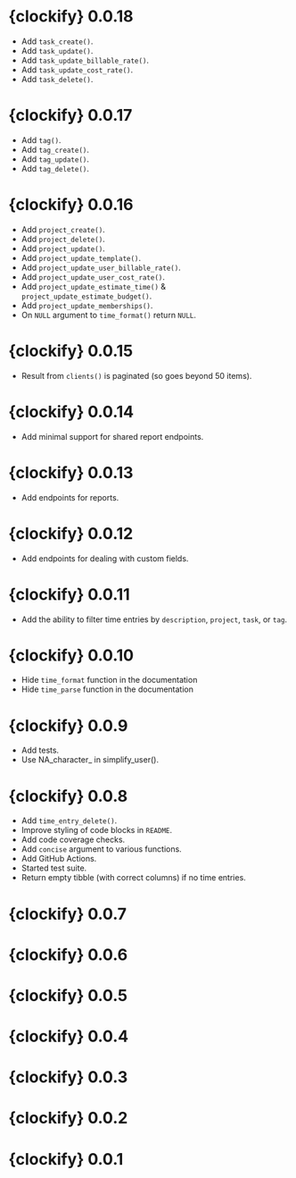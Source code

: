 # {clockify} 0.0.18

* Add `task_create()`.
* Add `task_update()`.
* Add `task_update_billable_rate()`.
* Add `task_update_cost_rate()`.
* Add `task_delete()`.

# {clockify} 0.0.17

* Add `tag()`.
* Add `tag_create()`.
* Add `tag_update()`.
* Add `tag_delete()`.

# {clockify} 0.0.16

* Add `project_create()`.
* Add `project_delete()`.
* Add `project_update()`.
* Add `project_update_template()`.
* Add `project_update_user_billable_rate()`.
* Add `project_update_user_cost_rate()`.
* Add `project_update_estimate_time()` & `project_update_estimate_budget()`.
* Add `project_update_memberships()`.
* On `NULL` argument to `time_format()` return `NULL`.

# {clockify} 0.0.15

* Result from `clients()` is paginated (so goes beyond 50 items).

# {clockify} 0.0.14

* Add minimal support for shared report endpoints.

# {clockify} 0.0.13

* Add endpoints for reports.

# {clockify} 0.0.12

* Add endpoints for dealing with custom fields.

# {clockify} 0.0.11

* Add the ability to filter time entries by `description`, `project`, `task`, or `tag`.

# {clockify} 0.0.10

* Hide `time_format` function in the documentation
* Hide `time_parse` function in the documentation

# {clockify} 0.0.9

* Add tests.
* Use NA_character_ in simplify_user().

# {clockify} 0.0.8

* Add `time_entry_delete()`.
* Improve styling of code blocks in `README`.
* Add code coverage checks.
* Add `concise` argument to various functions.
* Add GitHub Actions.
* Started test suite.
* Return empty tibble (with correct columns) if no time entries.

# {clockify} 0.0.7

# {clockify} 0.0.6

# {clockify} 0.0.5

# {clockify} 0.0.4

# {clockify} 0.0.3

# {clockify} 0.0.2

# {clockify} 0.0.1
